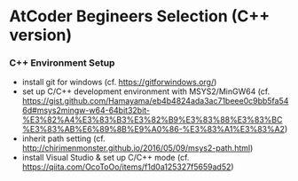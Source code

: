 AtCoder Begineers Selection (C++ version)
=========================================

### C++ Environment Setup
- install git for windows (cf. https://gitforwindows.org/)
- set up C/C++ development environment with MSYS2/MinGW64 (cf. https://gist.github.com/Hamayama/eb4b4824ada3ac71beee0c9bb5fa546d#msys2mingw-w64-64bit32bit-%E3%82%A4%E3%83%B3%E3%82%B9%E3%83%88%E3%83%BC%E3%83%AB%E6%89%8B%E9%A0%86-%E3%83%A1%E3%83%A2)
- inherit path setting (cf. http://chirimenmonster.github.io/2016/05/09/msys2-path.html)
- install Visual Studio & set up C/C++ mode (cf. https://qiita.com/OcoToOo/items/f1d0a125327f5659ad52)
